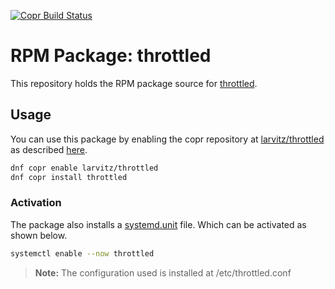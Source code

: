 [![Copr Build Status](https://copr.fedorainfracloud.org/coprs/larvitz/throttled/package/throttled/status_image/last_build.png)](https://copr.fedorainfracloud.org/coprs/larvitz/throttled/)

# RPM Package: throttled

This repository holds the RPM package source for [throttled](https://github.com/erpalma/throttled).

## Usage
You can use this package by enabling the copr repository at [larvitz/throttled](https://copr.fedorainfracloud.org/coprs/larvitz/throttled/) as described [here](https://fedorahosted.org/copr/wiki/HowToEnableRepo).

```sh
dnf copr enable larvitz/throttled
dnf copr install throttled
```

### Activation
The package also installs a [systemd.unit](https://www.freedesktop.org/software/systemd/man/systemd.unit.html) file. Which can be activated as shown below.

```sh
systemctl enable --now throttled
```

> **Note:** The configuration used is installed at /etc/throttled.conf
